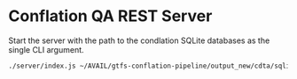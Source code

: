 # Conflation QA REST Server

Start the server with the path to the condlation SQLite databases as the single
CLI argument.

```bash
./server/index.js ~/AVAIL/gtfs-conflation-pipeline/output_new/cdta/sqlite
```
